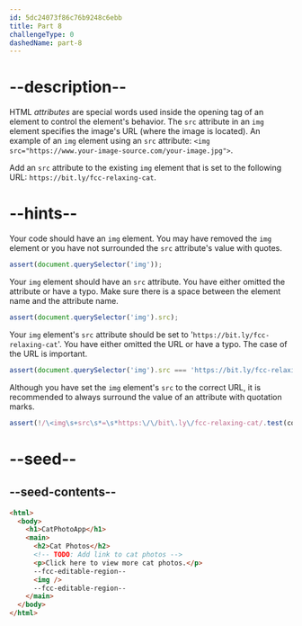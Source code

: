 ```yaml
---
id: 5dc24073f86c76b9248c6ebb
title: Part 8
challengeType: 0
dashedName: part-8
---
```


# --description--

HTML <dfn>attributes</dfn> are special words used inside the opening tag of an element to control the element's behavior. The `src` attribute in an `img` element specifies the image's URL (where the image is located). An example of an `img` element using an `src` attribute: `<img src="https://www.your-image-source.com/your-image.jpg">`.

Add an `src` attribute to the existing `img` element that is set to the following URL: `https://bit.ly/fcc-relaxing-cat`.

# --hints--

Your code should have an `img` element. You may have removed the `img` element or you have not surrounded the `src` attribute's value with quotes.

```js
assert(document.querySelector('img'));
```

Your `img` element should have an `src` attribute. You have either omitted the attribute or have a typo. Make sure there is a space between the element name and the attribute name.

```js
assert(document.querySelector('img').src);
```

Your `img` element's `src` attribute should be set to '`https://bit.ly/fcc-relaxing-cat`'. You have either omitted the URL or have a typo. The case of the URL is important.

```js
assert(document.querySelector('img').src === 'https://bit.ly/fcc-relaxing-cat');
```

Although you have set the `img` element's `src` to the correct URL, it is recommended to always surround the value of an attribute with quotation marks.

```js
assert(!/\<img\s+src\s*=\s*https:\/\/bit\.ly\/fcc-relaxing-cat/.test(code));
```

# --seed--

## --seed-contents--

```html
<html>
  <body>
    <h1>CatPhotoApp</h1>
    <main>
      <h2>Cat Photos</h2>
      <!-- TODO: Add link to cat photos -->
      <p>Click here to view more cat photos.</p>
      --fcc-editable-region--
      <img />
      --fcc-editable-region--
    </main>
  </body>
</html>
```
